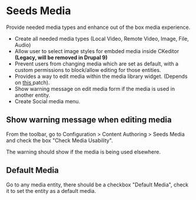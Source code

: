 # Seeds Media

Provide needed media types and enhance out of the box media experience.

- Create all needed media types (Local Video, Remote Video, Image, File, Audio)
- Allow user to select image styles for embded media inside CKeditor **(Legacy, will be removed in Drupal 9)**
- Prevent users from changing media which are set as default, with a custom permissions to block/allow editing for those entities.
- Provides a way to edit media within the media library widget. (Depends on [this ](https://www.drupal.org/files/issues/2019-10-18/2985168-21.patch) patch).
- Show warning message on edit media form if the media is used in another entity.
- Create Social media menu.


## Show warning message when editing media

From the toolbar, go to Configuration > Content Authoring > Seeds Media and check the box "Check Media Usability".

The warning should show if the media is being used elsewhere.


## Default Media

Go to any media entity, there should be a checkbox "Default Media", check it to set the entity as a default media.